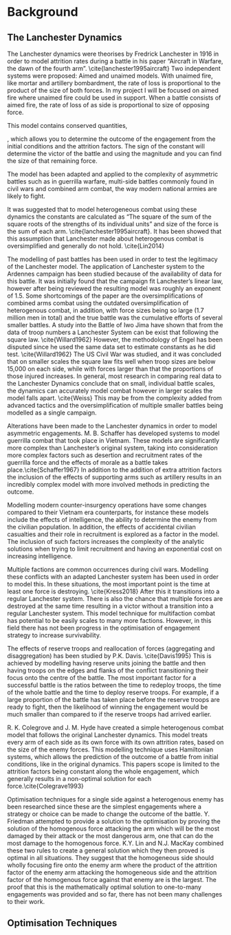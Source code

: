 # Background

## The Lanchester Dynamics

The Lanchester dynamics were theorises by Fredrick Lanchester in 1916 in order to model attrition rates during a battle in his paper “Aircraft in Warfare, the dawn of the fourth arm”. \cite{lanchester1995aircraft} Two independent systems were proposed: Aimed and unaimed models. With unaimed fire, like mortar and artillery bombardment, the rate of loss is proportional to the product of the size of both forces. In my project I will be focused on aimed fire where unaimed fire could be used in support. When a battle consists of aimed fire, the rate of loss of as side is proportional to size of opposing force. 

 This model contains conserved quantities,
    
, which allows you to determine the outcome of the engagement from the initial conditions and the attrition factors. The sign of the constant will determine the victor of the battle and using the magnitude and you can find the size of that remaining force. 

 The model has been adapted and applied to the complexity of asymmetric battles such as in guerrilla warfare, multi-side battles commonly found in civil wars and combined arm combat, the way modern national armies are likely to fight.

It was suggested that to model heterogeneous combat using these dynamics the constants are calculated as “The square of the sum of the square roots of the strengths of its individual units” and size of the force is the sum of each arm. \cite{lanchester1995aircraft}. It has been showed that this assumption that Lanchester made about heterogenous combat is oversimplified and generally do not hold. \cite{Lin2014}

The modelling of past battles has been used in order to test the legitimacy of the Lanchester model. The application of Lanchester system to the Ardennes campaign has been studied because of the availability of data for this battle. It was initially found that the campaign fit Lanchester’s linear law, however after being reviewed the resulting model was roughly an exponent of 1.5.  Some shortcomings of the paper are the oversimplifications of combined arms combat using the outdated oversimplification of heterogenous combat, in addition, with force sizes being so large (1.7 million men in total) and the true battle was the cumulative efforts of several smaller battles. 
A study into the Battle of Iwo Jima have shown that from the data of troop numbers a Lanchester System can be exist that following the square law. \cite{Willard1962} However, the methodology of Engel has been disputed since he used the same data set to estimate constants as he did test. \cite{Willard1962} The US Civil War was studied, and it was concluded that on smaller scales the square law fits well when troop sizes are below 15,000 on each side, while with forces larger than that the proportions of those injured increases. In general, most research in comparing real data to the Lanchester Dynamics conclude that on small, individual battle scales, the dynamics can accurately model combat however in larger scales the model falls apart. \cite{Weiss} This may be from the complexity added from advanced tactics and the oversimplification of multiple smaller battles being modelled as a single campaign.

Alterations have been made to the Lanchester dynamics in order to model asymmetric engagements. M. B. Schaffer has developed systems to model guerrilla combat that took place in Vietnam. These models are significantly more complex than Lanchester’s original system, taking into consideration more complex factors such as desertion and recruitment rates of the guerrilla force and the effects of morale as a battle takes place.\cite{Schaffer1967} In addition to the addition of extra attrition factors the inclusion of the effects of supporting arms such as artillery results in an incredibly complex model with more involved methods in predicting the outcome. 

Modelling modern counter-insurgency operations have some changes compared to their Vietnam era counterparts, for instance these models include the effects of intelligence, the ability to determine the enemy from the civilian population. In addition, the effects of accidental civilian casualties and their role in recruitment is explored as a factor in the model. The inclusion of such factors increases the complexity of the analytic solutions when trying to limit recruitment and having an exponential cost on increasing intelligence.

Multiple factions are common occurrences during civil wars. Modelling these conflicts with an adapted Lanchester system has been used in order to model this. In these situations, the most important point is the time at least one force is destroying. \cite{Kress2018}
 After this it transitions into a regular Lanchester system. There is also the chance that multiple forces are destroyed at the same time resulting in a victor without a transition into a regular Lanchester system. This model technique for multifaction combat has potential to be easily scales to many more factions. However, in this field there has not been progress in the optimisation of engagement strategy to increase survivability. 

The effects of reserve troops and reallocation of forces (aggregating and disaggregation) has been studied by P.K. Davis. \cite{Davis1995} This is achieved by modelling having reserve units joining the battle and then having troops on the edges and flanks of the conflict transitioning their focus onto the centre of the battle. The most important factor for a successful battle is the ratios between the time to redeploy troops, the time of the whole battle and the time to deploy reserve troops. For example, if a large proportion of the battle has taken place before the reserve troops are ready to fight, then the likelihood of winning the engagement would be much smaller than compared to if the reserve troops had arrived earlier.

R. K. Colegrove and J. M. Hyde have created a simple heterogenous combat model that follows the original Lanchester dynamics. This model treats every arm of each side as its own force with its own attrition rates, based on the size of the enemy forces. This modelling technique uses Hamiltonian systems, which allows the prediction of the outcome of a battle from initial conditions, like in the original dynamics. This papers scope is limited to the attrition factors being constant along the whole engagement, which generally results in a non-optimal solution for each force.\cite{Colegrave1993}

Optimisation techniques for a single side against a heterogenous enemy has been researched since these are the simplest engagements where a strategy or choice can be made to change the outcome of the battle. Y. Friedman attempted to provide a solution to the optimisation by proving the solution of the homogenous force attacking the arm which will be the most damaged by their attack or the most dangerous arm, one that can do the most damage to the homogenous force. K.Y. Lin and N.J. MacKay combined these two rules to create a general solution which they then proved is optimal in all situations. They suggest that the homogeneous side should wholly focusing fire onto the enemy arm where the product of the attrition factor of the enemy arm attacking the homogeneous side and the attrition factor of the homogenous force against that enemy are is the largest. The proof that this is the mathematically optimal solution to one-to-many engagements was provided and so far, there has not been many challenges to their work.

## Optimisation Techniques

<!-- With the additional complexity found in the heterogenous combat models, finding an analytical solution to our optimisation problem will be very difficult. Therefore, we must use optimisation techniques to find our solution. In order to successfully optimise the problem, we must understand the different techniques that are in use. From the understanding the different techniques, we will be able to discount some methods that are unlikely to work and focus our efforts on techniques with a higher chance of success.
The techniques I will focus on are those which are able to avoid getting trapped in local minima.

I intend to test the use of simulated annealing on the model. This is an iterative method which involves picking random points and checking if they are better solutions to the current optimal solution then reducing the spread of the randomness function. This is repeated until the randomness is 0 and a solution is found. This is a useful technique for functions where there may be many local minima since immediate proximity to the optimal solution is not a factor until later in the process.\cite{Connolly1992}

In addition to simulated annealing I will attempt to use tabu search which unlike other local searches will move to a weaker position if there are no adjacent points with a more optimal solution. This results in tabu search being able to get out of local maxima to more optimal positions. \cite{Gendreau2003}

The final method I will use is stochastic hill climbing because I suspect with the complexity of the model there will be several local maxima so the use of stochastic hill climbing over regular hill climbing would mitigate the risk of getting stuck in local maxima.\cite{shillclimbing}

By conducting my literature review, I see there is a clear gap in knowledge in this space. The closest two papers to my problem are those about extending the Lanchester Model to (2,2) conflicts by R. K. Colegrove and J. M. Hyde and optimal policy in one against many engagements by K.Y. Lin and N.J. MacKay. With the first paper providing a good framework for my simulation and the second paper providing an analytical solution for a simpler optimisation problem that is very close to my problem. Although these are not directly like my problem, using their research I can verify my simulations are running correctly. My research into the optimisation techniques allows will allow me to correctly implement these and test their effectiveness in the problem. -->

